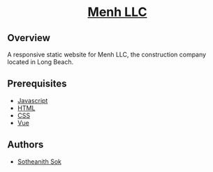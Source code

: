 <h1 align="center" style="border: none"><a href="https://menh.llc/">Menh LLC</a></h1>

## Overview
A responsive static website for Menh LLC, the construction company located in Long Beach. 

## Prerequisites
 - [Javascript](https://www.javascript.com/)
 - [HTML](https://www.w3schools.com/html/)
 - [CSS](https://www.w3schools.com/css/)
 - [Vue](https://vuejs.org/)

## Authors
 - [Sotheanith Sok](https://github.com/sotheanith "Sotheanith Sok")

